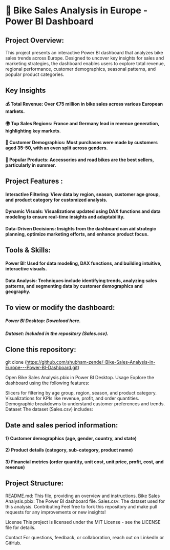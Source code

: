 
# 🚴 Bike Sales Analysis in Europe - Power BI Dashboard

## Project Overview:

This project presents an interactive Power BI dashboard that analyzes bike sales trends across Europe. Designed to uncover key 
insights for sales and marketing strategies, the dashboard enables users to explore total revenue, regional performance, 
customer demographics, seasonal patterns, and popular product categories.

## Key Insights
#### 💰 Total Revenue: Over €75 million in bike sales across various European markets.
#### 🌍 Top Sales Regions: France and Germany lead in revenue generation, highlighting key markets.
#### 🎯 Customer Demographics: Most purchases were made by customers aged 35-50, with an even split across genders.
#### 🚴 Popular Products: Accessories and road bikes are the best sellers, particularly in summer.

## Project Features :
#### Interactive Filtering: View data by region, season, customer age group, and product category for customized analysis.
#### Dynamic Visuals: Visualizations updated using DAX functions and data modeling to ensure real-time insights and adaptability.
#### Data-Driven Decisions: Insights from the dashboard can aid strategic planning, optimize marketing efforts, and enhance product focus.

## Tools & Skills:
#### Power BI: Used for data modeling, DAX functions, and building intuitive, interactive visuals.
#### Data Analysis: Techniques include identifying trends, analyzing sales patterns, and segmenting data by customer demographics and geography.

## To view or modify the dashboard:
##### Power BI Desktop: Download here.
##### Dataset: Included in the repository (Sales.csv).

## Clone this repository:
git clone (https://github.com/shubham-zende/-Bike-Sales-Analysis-in-Europe---Power-BI-Dashboard.git)

Open Bike Sales Analysis.pbix in Power BI Desktop.
Usage
Explore the dashboard using the following features:

Slicers for filtering by age group, region, season, and product category.
Visualizations for KPIs like revenue, profit, and order quantities.
Demographic breakdowns to understand customer preferences and trends.
Dataset
The dataset (Sales.csv) includes:

## Date and sales period information:
#### 1) Customer demographics (age, gender, country, and state)
#### 2) Product details (category, sub-category, product name)
#### 3) Financial metrics (order quantity, unit cost, unit price, profit, cost, and revenue)

## Project Structure:
README.md: This file, providing an overview and instructions.
Bike Sales Analysis.pbix: The Power BI dashboard file.
Sales.csv: The dataset used for this analysis.
Contributing
Feel free to fork this repository and make pull requests for any improvements or new insights!

License
This project is licensed under the MIT License - see the LICENSE file for details.

Contact
For questions, feedback, or collaboration, reach out on LinkedIn or GitHub.

